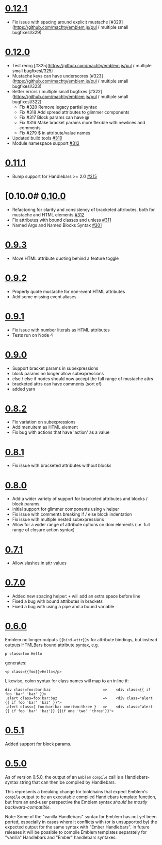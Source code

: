 # [0.12.1](https://github.com/machty/emblem.js/releases/tag/v0.12.0)
- Fix issue with spacing around explicit mustache [#329](https://github.com/machty/emblem.js/pul / multiple small bugfixesl/329)

# [0.12.0](https://github.com/machty/emblem.js/releases/tag/v0.12.0)
- Test reorg [#325](https://github.com/machty/emblem.js/pul / multiple small bugfixesl/325)
- Mustache keys can have underscores [#323](https://github.com/machty/emblem.js/pul / multiple small bugfixesl/323)
- Better errors / multiple small bugfixes [#322](https://github.com/machty/emblem.js/pul / multiple small bugfixesl/322)
    * Fix #320 Remove legacy partial syntax
    * Fix #318 Add spread attributes to glimmer components
    * Fix #317 Block params can have @
    * Fix #316 Make bracket params more flexible with newlines and comments
    * Fix #279 $ in attribute/value names
- Updated build tools [#319](https://github.com/machty/emblem.js/pull/319)
- Module namespace support [#313](https://github.com/machty/emblem.js/pull/313)

# [0.11.1](https://github.com/machty/emblem.js/releases/tag/v0.11.0)
- Bump support for Handlebars >= 2.0 [#315](https://github.com/machty/emblem.js/pull/315)

# [0.10.0# [0.10.0](https://github.com/machty/emblem.js/releases/tag/v0.10.0)
- Refactoring for clarity and consistency of bracketed attributes, both for mustache and HTML elements [#312](https://github.com/machty/emblem.js/pull/312)
- Fix attributes with bound classes and unless [#311](https://github.com/machty/emblem.js/pull/311)
- Named Args and Named Blocks Syntax [#301](https://github.com/machty/emblem.js/pull/301)

# [0.9.3](https://github.com/machty/emblem.js/releases/tag/v0.9.3)
- Move HTML attribute quoting behind a feature toggle

# [0.9.2](https://github.com/machty/emblem.js/releases/tag/v0.9.2)
- Properly quote mustache for non-event HTML attributes
- Add some missing event aliases

# [0.9.1](https://github.com/machty/emblem.js/releases/tag/v0.9.1)
- Fix issue with number literals as HTML attributes
- Tests run on Node 4

# [0.9.0](https://github.com/machty/emblem.js/releases/tag/v0.9.0)
- Support bracket params in subexpressions
- block params no longer allow subexpressions
- else / else if nodes should now accept the full range of mustache attrs
- bracketed attrs can have comments (sort of)
- added yarn

# [0.8.2](https://github.com/machty/emblem.js/releases/tag/v0.8.2)
- Fix variation on subexpressions
- Add menuitem as HTML element
- Fix bug with actions that have 'action' as a value

# [0.8.1](https://github.com/machty/emblem.js/releases/tag/v0.8.1)
- Fix issue with bracketed attributes without blocks

# [0.8.0](https://github.com/machty/emblem.js/releases/tag/v0.8.0)
- Add a wider variety of support for bracketed attributes and blocks / block params
- Initial support for glimmer components using `%` helper
- Fix issue with comments breaking if / else block indentation
- Fix issue with multiple nested subexpressions
- Allow for a wider range of attribute options on dom elements (i.e. full range of closure action syntax)

# [0.7.1](https://github.com/machty/emblem.js/releases/tag/v0.7.1)
- Allow slashes in attr values

# [0.7.0](https://github.com/machty/emblem.js/releases/tag/v0.7.0)
- Added new spacing helper:
  `+` will add an extra space before line
- Fixed a bug with bound attributes in brackets
- Fixed a bug with using a pipe and a bound variable


# [0.6.0](https://github.com/machty/emblem.js/releases/tag/v0.6.0)

Emblem no longer outputs `{{bind-attr}}`s for attribute bindings,
but instead outputs HTMLBars bound attribute syntax, e.g.

    p class=foo Hello

generates:

    <p class={{foo}}>Hello</p>

Likewise, colon syntax for class names will map to an inline if:

    div class=foo:bar:baz                        =>    <div class={{ if foo 'bar' 'baz' }}>
    .alert class=foo:bar:baz                     =>    <div class="alert {{ if foo 'bar' 'baz' }}">
    .alert class={ foo:bar:baz one:two:three }   =>    <div class="alert {{ if foo 'bar' 'baz'}} {{if one 'two' 'three'}}">

# [0.5.1](https://github.com/machty/emblem.js/releases/tag/v0.5.1)

Added support for block params.

# [0.5.0](https://github.com/machty/emblem.js/releases/tag/v0.5.0)

As of version 0.5.0, the output of an `Emblem` `compile` call is a
Handlebars-syntax string that can then be compiled by Handlebars.

This represents a breaking change for toolchains that expect Emblem's
`compile` output to be an executable compiled Handlebars template
function, but from an end-user perspective the Emblem syntax _should be
mostly backward-compatible_.

Note: Some of the "vanilla Handlebars" syntax for Emblem has not yet
been ported, especially in cases where it conflicts with (or is
unsupported by) the expected output for the same syntax with
"Ember Handlebars". In future releases it will be possible
to compile Emblem templates separately for "vanilla"
Handlebars and "Ember" handlebars syntaxes.
